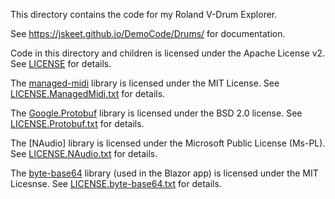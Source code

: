 This directory contains the code for my Roland V-Drum Explorer.

See https://jskeet.github.io/DemoCode/Drums/ for documentation.

Code in this directory and children is licensed under the Apache
License v2. See [LICENSE](LICENSE) for details.

The [managed-midi](https://github.com/atsushieno/managed-midi)
library is licensed under the MIT License. See
[LICENSE.ManagedMidi.txt](LICENSE.ManagedMidi.txt) for details.

The [Google.Protobuf](https://github.com/protocolbuffers/protobuf)
library is licensed under the BSD 2.0 license. See
[LICENSE.Protobuf.txt](LICENSE.Protobuf.txt) for details.

The [NAudio]
library is licensed under the Microsoft Public License (Ms-PL).
See [LICENSE.NAudio.txt](LICENSE.NAudio.txt) for details.

The [byte-base64]() library (used in the Blazor app) is licensed
under the MIT Licesnse. See
[LICENSE.byte-base64.txt](LICENSE.byte-base64.txt) for details.